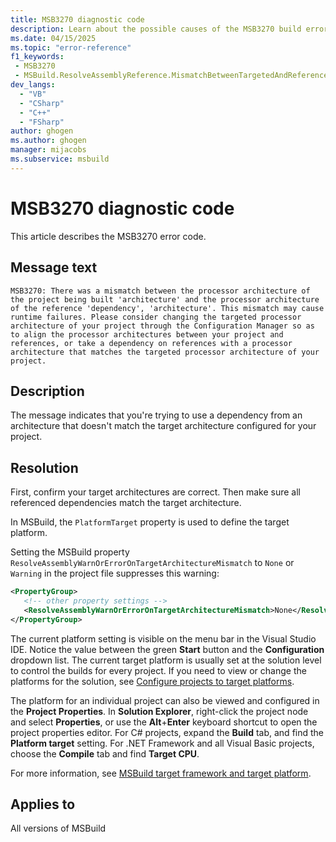 ```yaml
---
title: MSB3270 diagnostic code
description: Learn about the possible causes of the MSB3270 build error and get troubleshooting tips.
ms.date: 04/15/2025
ms.topic: "error-reference"
f1_keywords:
 - MSB3270
 - MSBuild.ResolveAssemblyReference.MismatchBetweenTargetedAndReferencedArch
dev_langs:
  - "VB"
  - "CSharp"
  - "C++"
  - "FSharp"
author: ghogen
ms.author: ghogen
manager: mijacobs
ms.subservice: msbuild
---
```

# MSB3270 diagnostic code

<!-- :::ErrorDefinitionDescription::: -->
<!-- :::editable-content name="introDescription"::: -->
This article describes the MSB3270 error code.
<!-- :::editable-content-end::: -->

## Message text

`MSB3270: There was a mismatch between the processor architecture of the project being built 'architecture' and the processor architecture of the reference 'dependency', 'architecture'. This mismatch may cause runtime failures. Please consider changing the targeted processor architecture of your project through the Configuration Manager so as to align the processor architectures between your project and references, or take a dependency on references with a processor architecture that matches the targeted processor architecture of your project.`

## Description

The message indicates that you're trying to use a dependency from an architecture that doesn't match the target architecture configured for your project.

## Resolution

First, confirm your target architectures are correct. Then make sure all referenced dependencies match the target architecture. 

In MSBuild, the `PlatformTarget` property is used to define the target platform.

Setting the MSBuild property `ResolveAssemblyWarnOrErrorOnTargetArchitectureMismatch` to `None` or `Warning` in the project file suppresses this warning:

```xml
<PropertyGroup>
   <!-- other property settings -->
   <ResolveAssemblyWarnOrErrorOnTargetArchitectureMismatch>None</ResolveAssemblyWarnOrErrorOnTargetArchitectureMismatch>
</PropertyGroup>
```

The current platform setting is visible on the menu bar in the Visual Studio IDE. Notice the value between the green **Start** button and the **Configuration** dropdown list. The current target platform is usually set at the solution level to control the builds for every project. If you need to view or change the platforms for the solution, see [Configure projects to target platforms](../../ide/how-to-configure-projects-to-target-platforms.md).

The platform for an individual project can also be viewed and configured in the **Project Properties**. In **Solution Explorer**, right-click the project node and select **Properties**, or use the **Alt**+**Enter** keyboard shortcut to open the project properties editor. For C# projects, expand the **Build** tab, and find the **Platform target** setting. For .NET Framework and all Visual Basic projects, choose the **Compile** tab and find **Target CPU**.

For more information, see [MSBuild target framework and target platform](../msbuild-target-framework-and-target-platform.md).

## Applies to

All versions of MSBuild